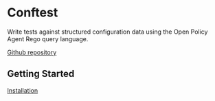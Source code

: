 # Conftest

Write tests against structured configuration data using the Open Policy Agent Rego query language.

[Github repository](https://github.com/open-policy-agent/conftest/)

## Getting Started

[Installation](https://www.conftest.dev/install/)
